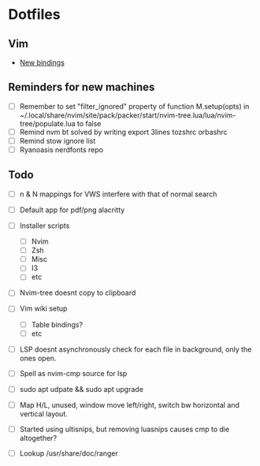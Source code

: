 # Dotfiles


## Vim 
* [New bindings](vim_learnings)

## Reminders for new machines
* [ ] Remember to set "filter_ignored" property of function M.setup(opts) in ~/.local/share/nvim/site/pack/packer/start/nvim-tree.lua/lua/nvim-tree/populate.lua to false
* [ ] Remind nvm bt solved by writing export 3lines tozshrc orbashrc
* [ ] Remind stow ignore list
* [ ] Ryanoasis nerdfonts repo

## Todo
* [ ] n & N mappings for VWS interfere with that of normal search
* [ ] Default app for pdf/png alacritty
* [ ] Installer scripts
    - [ ] Nvim
    - [ ] Zsh
    - [ ] Misc
    - [ ] I3
    - [ ] etc
* [ ] Nvim-tree doesnt copy to clipboard
* [ ] Vim wiki setup
    - [ ] Table bindings?
    - [ ] etc
* [ ] LSP doesnt asynchronously check for each file in background, only the ones open.
* [ ] Spell as nvim-cmp source for lsp
* [ ] sudo apt udpate && sudo apt upgrade
* [ ] Map <leader>H/L, unused, window move left/right, switch bw horizontal and vertical layout.
* [ ] Started using ultisnips, but removing luasnips causes cmp to die altogether?
* [ ] Lookup /usr/share/doc/ranger

